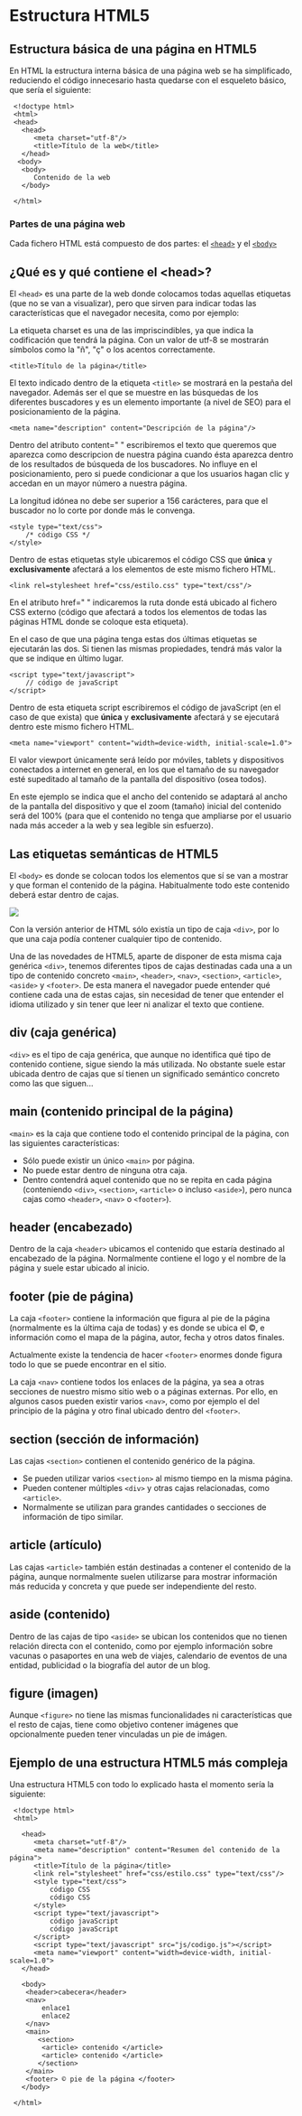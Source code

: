 # Estructura HTML5
Estructura básica de una página en HTML5
----------------------------------------

En HTML la estructura interna básica de una página web se ha simplificado, reduciendo el código innecesario hasta quedarse con el esqueleto básico, que sería el siguiente:

```
 <!doctype html>
 <html>
 <head>
   <head>
      <meta charset="utf-8"/>
      <title>Título de la web</title>    
   </head>
  <body>
   <body>
      Contenido de la web
   </body>
  
 </html>

```


### Partes de una página web

Cada fichero HTML está compuesto de dos partes: el [``<head>``](#punto2) y el [``<body>``](#punto_body)

¿Qué es y qué contiene el \<head>?
---------------------------------

El ``<head>`` es una parte de la web donde colocamos todas aquellas etiquetas (que no se van a visualizar), pero que sirven para indicar todas las características que el navegador necesita, como por ejemplo:

La etiqueta charset es una de las impriscindibles, ya que indica la codificación que tendrá la página. Con un valor de utf-8 se mostrarán símbolos como la "ñ", "ç" o los acentos correctamente.

```
<title>Título de la página</title>

```


El texto indicado dentro de la etiqueta ``<title>`` se mostrará en la pestaña del navegador. Además ser el que se muestre en las búsquedas de los diferentes buscadores y es un elemento importante (a nivel de SEO) para el posicionamiento de la página.

```
<meta name="description" content="Descripción de la página"/>

```


Dentro del atributo content=" " escribiremos el texto que queremos que aparezca como descripcion de nuestra página cuando ésta aparezca dentro de los resultados de búsqueda de los buscadores. No influye en el posicionamiento, pero si puede condicionar a que los usuarios hagan clic y accedan en un mayor número a nuestra página.

La longitud idónea no debe ser superior a 156 carácteres, para que el buscador no lo corte por donde más le convenga.

```
<style type="text/css">
    /* código CSS */
</style>

```


Dentro de estas etiquetas style ubicaremos el código CSS que **única** y **exclusivamente** afectará a los elementos de este mismo fichero HTML.

```
<link rel=stylesheet href="css/estilo.css" type="text/css"/>

```


En el atributo href=" " indicaremos la ruta donde está ubicado al fichero CSS externo (código que afectará a todos los elementos de todas las páginas HTML donde se coloque esta etiqueta).

En el caso de que una página tenga estas dos últimas etiquetas se ejecutarán las dos. Si tienen las mismas propiedades, tendrá más valor la que se indique en último lugar.

```
<script type="text/javascript">
    // código de javaScript
</script>

```


Dentro de esta etiqueta script escribiremos el código de javaScript (en el caso de que exista) que **única** y **exclusivamente** afectará y se ejecutará dentro este mismo fichero HTML.

```
<meta name="viewport" content="width=device-width, initial-scale=1.0">	

```


El valor viewport únicamente será leído por móviles, tablets y dispositivos conectados a internet en general, en los que el tamaño de su navegador esté supeditado al tamaño de la pantalla del dispositivo (osea todos).

En este ejemplo se indica que el ancho del contenido se adaptará al ancho de la pantalla del dispositivo y que el zoom (tamaño) inicial del contenido será del 100% (para que el contenido no tenga que ampliarse por el usuario nada más acceder a la web y sea legible sin esfuerzo).

Las etiquetas semánticas de HTML5
---------------------------------

El ``<body>`` es donde se colocan todos los elementos que sí se van a mostrar y que forman el contenido de la página. Habitualmente todo este contenido deberá estar dentro de cajas.

![](https://www.html6.es/img_html/cajas.png)

Con la versión anterior de HTML sólo existía un tipo de caja ``<div>``, por lo que una caja podía contener cualquier tipo de contenido.

Una de las novedades de HTML5, aparte de disponer de esta misma caja genérica ``<div>``, tenemos diferentes tipos de cajas destinadas cada una a un tipo de contenido concreto ``<main>``, ``<header>``, ``<nav>``, ``<section>``, ``<article>``, ``<aside>`` y ``<footer>``. De esta manera el navegador puede entender qué contiene cada una de estas cajas, sin necesidad de tener que entender el idioma utilizado y sin tener que leer ni analizar el texto que contiene.

## div (caja genérica)

``<div>`` es el tipo de caja genérica, que aunque no identifica qué tipo de contenido contiene, sigue siendo la más utilizada. No obstante suele estar ubicada dentro de cajas que sí tienen un significado semántico concreto como las que siguen...



## main (contenido principal de la página)

``<main>`` es la caja que contiene todo el contenido principal de la página, con las siguientes características:

*   Sólo puede existir un único ``<main>`` por página.
*   No puede estar dentro de ninguna otra caja.
*   Dentro contendrá aquel contenido que no se repita en cada página (conteniendo ``<div>``, ``<section>``, ``<article>`` o incluso ``<aside>``), pero nunca cajas como ``<header>``, ``<nav>`` o ``<footer>``).


## header (encabezado)


Dentro de la caja ``<header>`` ubicamos el contenido que estaría destinado al encabezado de la página. Normalmente contiene el logo y el nombre de la página y suele estar ubicado al inicio.


## footer (pie de página)

La caja ``<footer>`` contiene la información que figura al pie de la página (normalmente es la última caja de todas) y es donde se ubica el ©, e información como el mapa de la página, autor, fecha y otros datos finales.

Actualmente existe la tendencia de hacer ``<footer>`` enormes donde figura todo lo que se puede encontrar en el sitio.

La caja ``<nav>`` contiene todos los enlaces de la página, ya sea a otras secciones de nuestro mismo sitio web o a páginas externas. Por ello, en algunos casos pueden existir varios ``<nav>``, como por ejemplo el del principio de la página y otro final ubicado dentro del ``<footer>``.

section (sección de información)
--------------------------------

Las cajas ``<section>`` contienen el contenido genérico de la página.

*   Se pueden utilizar varios ``<section>`` al mismo tiempo en la misma página.
*   Pueden contener múltiples ``<div>`` y otras cajas relacionadas, como ``<article>``.
*   Normalmente se utilizan para grandes cantidades o secciones de información de tipo similar.

article (artículo)
------------------

Las cajas ``<article>`` también están destinadas a contener el contenido de la página, aunque normalmente suelen utilizarse para mostrar información más reducida y concreta y que puede ser independiente del resto.


aside (contenido)
-----------------

Dentro de las cajas de tipo ``<aside>`` se ubican los contenidos que no tienen relación directa con el contenido, como por ejemplo información sobre vacunas o pasaportes en una web de viajes, calendario de eventos de una entidad, publicidad o la biografía del autor de un blog.


figure (imagen)
---------------

Aunque ``<figure>`` no tiene las mismas funcionalidades ni características que el resto de cajas, tiene como objetivo contener imágenes que opcionalmente pueden tener vinculadas un pie de imágen.

Ejemplo de una estructura HTML5 más compleja
--------------------------------------------

Una estructura HTML5 con todo lo explicado hasta el momento sería la siguiente:

```
 <!doctype html>
 <html>

   <head>
      <meta charset="utf-8"/>
      <meta name="description" content="Resumen del contenido de la página">   
      <title>Título de la página</title>
      <link rel="stylesheet" href="css/estilo.css" type="text/css"/>
      <style type="text/css">
      	  código CSS 
      	  código CSS 
      </style>
      <script type="text/javascript">
      	  código javaScript 
      	  código javaScript 
      </script>
      <script type="text/javascript" src="js/codigo.js"></script>
      <meta name="viewport" content="width=device-width, initial-scale=1.0">
   </head>

   <body>
   	<header>cabecera</header>
   	<nav>
   	    enlace1
   	    enlace2
   	</nav>
   	<main>
   	   <section>
   	  	<article> contenido </article>
   	  	<article> contenido </article>
   	   </section>
   	</main>
   	<footer> © pie de la página </footer>
   </body>

 </html>

```
